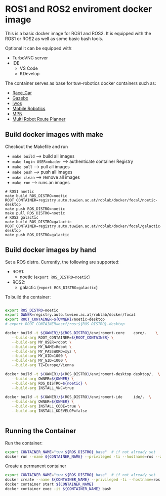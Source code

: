 # ROS1 and ROS2 enviroment docker image

This is a basic docker image for ROS1 and ROS2.
It is equipped with the ROS1 or ROS2 as well as some basic bash tools.

Optional it can be equipped with:
- TurboVNC server 
- IDE 
  - VS Code 
  - KDevelop

The container serves as base for tuw-robotics docker containers such as:
* [Race_Car](../car)
* [Gazebo](../gazebo)
* [iwos](../iwos)
* [Mobile Robotics](../mobile_robotics)
* [MPN](../mpn)
* [Multi Robot Route Planner](../tuw_multi_robot)

## Build docker images with __make__
Checkout the Makefile and run
- `make build`              --> build all images
- `make login USER=mbader`  --> authenticate container Registry
- `make pull`               --> pull all images
- `make push`               --> push all images
- `make clean`              --> remove all images
- `make run`                --> runs an images

```
# ROS1 noetic
make build ROS_DISTRO=noetic ROOT_CONTAINER=registry.auto.tuwien.ac.at/roblab/docker/focal/noetic-desktop
make push ROS_DISTRO=noetic
make pull ROS_DISTRO=noetic
# ROS2 galactic
make build ROS_DISTRO=galactic ROOT_CONTAINER=registry.auto.tuwien.ac.at/roblab/docker/focal/galactic-desktop
make push ROS_DISTRO=galactic
```

## Build docker images by hand
Set a ROS distro. Currently, the following are supported:
- ROS1:
  - noetic (`export ROS_DISTRO=noetic`)
- ROS2:
  - galactic (`export ROS_DISTRO=galactic`)

To build the container:
```bash

export ROS_DISTRO=noetic
export OWNER=registry.auto.tuwien.ac.at/roblab/docker/focal
export ROOT_CONTAINER=${OWNER}/noetic-desktop        
# export ROOT_CONTAINER=osrf/ros:${ROS_DISTRO}-desktop

docker build -t ${OWNER}/${ROS_DISTRO}/enviroment-core    core/.    \
   --build-arg ROOT_CONTAINER=${ROOT_CONTAINER} \
   --build-arg MY_USER=robot \
   --build-arg MY_NAME=Robot \
   --build-arg MY_PASSWORD=xyz \
   --build-arg MY_UID=1000 \
   --build-arg MY_GID=1000 \
   --build-arg TZ=Europe/Vienna 

docker build -t $(OWNER)/$(ROS_DISTRO)/enviroment-desktop desktop/.  \
   --build-arg OWNER=${OWNER} \
   --build-arg ROS_DISTRO=${noetic} \
   --build-arg INSTALL_VNC=true
   
docker build -t $(OWNER)/$(ROS_DISTRO)/enviroment-ide     ide/.  \
   --build-arg OWNER=${OWNER} \
   --build-arg INSTALL_CODE=true \
   --build-arg INSTALL_KDEVELOP=false 
   
```

## Running the Container

Run the container:
```bash
export CONTAINER_NAME="tuw_${ROS_DISTRO}_base"  # if not already set
docker run --name ${CONTAINER_NAME} --privileged -ti --hostname=ros --add-host ${CONTAINER_NAME}:127.0.0.1 --network="host" --env="DISPLAY" tuw_docker:${CONTAINER_NAME}
```

Create a permanent container
```bash
export CONTAINER_NAME="tuw_${ROS_DISTRO}_base"  # if not already set
docker create --name ${CONTAINER_NAME} --privileged -ti --hostname=ros --add-host ${CONTAINER_NAME}:127.0.0.1 --network="host" --env="DISPLAY" tuw_docker:${CONTAINER_NAME}
docker container start ${CONTAINER_NAME}
docker container exec -it ${CONTAINER_NAME} bash
```

